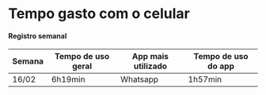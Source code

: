 # Tempo gasto com o celular
#### Registro semanal
| Semana | Tempo de uso geral | App mais utilizado  | Tempo de uso do app |
| ------ | -----------------  | ------------------  | ------------------- |
| 16/02  |  6h19min           | Whatsapp            | 1h57min             |
